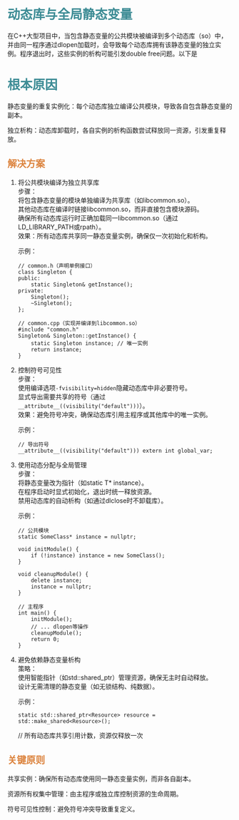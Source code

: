 # <font color="3d8c95">动态库与全局静态变量</font>
在C++大型项目中，当包含静态变量的公共模块被编译到多个动态库（so）中，并由同一程序通过dlopen加载时，会导致每个动态库拥有该静态变量的独立实例。程序退出时，这些实例的析构可能引发double free问题。以下是

# <font color="3d8c95">根本原因</font>
静态变量的重复实例化：每个动态库独立编译公共模块，导致各自包含静态变量的副本。

独立析构：动态库卸载时，各自实例的析构函数尝试释放同一资源，引发重复释放。

## <font color="dc843f">解决方案</font>
1. 将公共模块编译为独立共享库  
    步骤：  
    将包含静态变量的模块单独编译为共享库（如libcommon.so）。  
    其他动态库在编译时链接libcommon.so，而非直接包含模块源码。  
    确保所有动态库运行时正确加载同一libcommon.so（通过LD_LIBRARY_PATH或rpath）。  
    效果：所有动态库共享同一静态变量实例，确保仅一次初始化和析构。  

    示例：
    ```
    // common.h（声明单例接口）
    class Singleton {
    public:
        static Singleton& getInstance();
    private:
        Singleton();
        ~Singleton();
    };

    // common.cpp（实现并编译到libcommon.so）
    #include "common.h"
    Singleton& Singleton::getInstance() {
        static Singleton instance; // 唯一实例
        return instance;
    }
    ```
2. 控制符号可见性  
    步骤：  
    使用编译选项`-fvisibility=hidden`隐藏动态库中非必要符号。  
    显式导出需要共享的符号（通过`__attribute__((visibility("default")))`）。  
    效果：避免符号冲突，确保动态库引用主程序或其他库中的唯一实例。  

    示例：
    ```
    // 导出符号
    __attribute__((visibility("default"))) extern int global_var;
    ```

3. 使用动态分配与全局管理  
    步骤：  
    将静态变量改为指针（如static T* instance）。  
    在程序启动时显式初始化，退出时统一释放资源。  
    禁用动态库的自动析构（如通过dlclose时不卸载库）。  

    示例：
    ```
    // 公共模块
    static SomeClass* instance = nullptr;

    void initModule() {
        if (!instance) instance = new SomeClass();
    }

    void cleanupModule() {
        delete instance;
        instance = nullptr;
    }

    // 主程序
    int main() {
        initModule();
        // ... dlopen等操作
        cleanupModule();
        return 0;
    }
    ```
4. 避免依赖静态变量析构  
    策略：  
    使用智能指针（如std::shared_ptr）管理资源，确保无主时自动释放。  
    设计无需清理的静态变量（如无锁结构、纯数据）。  

    示例：
    ```
    static std::shared_ptr<Resource> resource = std::make_shared<Resource>();
    ```
    // 所有动态库共享引用计数，资源仅释放一次

## <font color="dc843f">关键原则</font>
共享实例：确保所有动态库使用同一静态变量实例，而非各自副本。

资源所有权集中管理：由主程序或独立库控制资源的生命周期。

符号可见性控制：避免符号冲突导致重复定义。